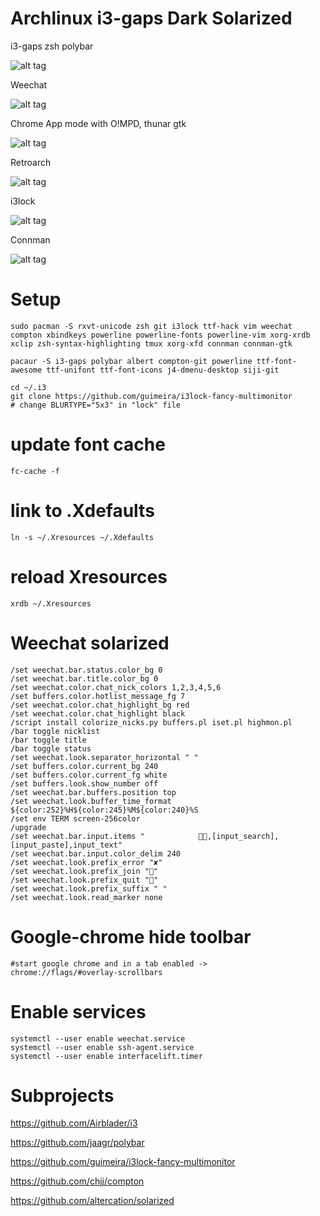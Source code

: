 # Archlinux i3-gaps Dark Solarized

i3-gaps zsh polybar

![alt tag](https://github.com/eoli3n/dotfiles/blob/master/screenshots/i3wm.png)

Weechat

![alt tag](https://github.com/eoli3n/dotfiles/blob/master/screenshots/irc.png)

Chrome App mode with O!MPD, thunar gtk

![alt tag](https://github.com/eoli3n/dotfiles/blob/master/screenshots/thunar.png)

Retroarch

![alt tag](https://github.com/eoli3n/dotfiles/blob/master/screenshots/retroarch.png)

i3lock

![alt tag](https://github.com/eoli3n/dotfiles/blob/master/screenshots/i3lock.png)

Connman

![alt tag](https://github.com/eoli3n/dotfiles/blob/master/screenshots/connman.png)

# Setup
    
    sudo pacman -S rxvt-unicode zsh git i3lock ttf-hack vim weechat compton xbindkeys powerline powerline-fonts powerline-vim xorg-xrdb xclip zsh-syntax-highlighting tmux xorg-xfd connman connman-gtk

    pacaur -S i3-gaps polybar albert compton-git powerline ttf-font-awesome ttf-unifont ttf-font-icons j4-dmenu-desktop siji-git

    cd ~/.i3
    git clone https://github.com/guimeira/i3lock-fancy-multimonitor
    # change BLURTYPE="5x3" in "lock" file


# update font cache
    
    fc-cache -f

# link to .Xdefaults
    
    ln -s ~/.Xresources ~/.Xdefaults

# reload Xresources
    
    xrdb ~/.Xresources

# Weechat solarized

    /set weechat.bar.status.color_bg 0
    /set weechat.bar.title.color_bg 0
    /set weechat.color.chat_nick_colors 1,2,3,4,5,6
    /set buffers.color.hotlist_message_fg 7
    /set weechat.color.chat_highlight_bg red
    /set weechat.color.chat_highlight black
    /script install colorize_nicks.py buffers.pl iset.pl highmon.pl
    /bar toggle nicklist
    /bar toggle title
    /bar toggle status
    /set weechat.look.separator_horizontal " "
    /set buffers.color.current_bg 240
    /set buffers.color.current_fg white
    /set buffers.look.show_number off
    /set weechat.bar.buffers.position top
    /set weechat.look.buffer_time_format ${color:252}%H${color:245}%M${color:240}%S
    /set env TERM screen-256color
    /upgrade
    /set weechat.bar.input.items "            ,[input_search],[input_paste],input_text"
    /set weechat.bar.input.color_delim 240
    /set weechat.look.prefix_error "✘"
    /set weechat.look.prefix_join ""
    /set weechat.look.prefix_quit ""
    /set weechat.look.prefix_suffix " "
    /set weechat.look.read_marker none

# Google-chrome hide toolbar

    #start google chrome and in a tab enabled ->
    chrome://flags/#overlay-scrollbars

# Enable services

    systemctl --user enable weechat.service
    systemctl --user enable ssh-agent.service
    systemctl --user enable interfacelift.timer

# Subprojects

https://github.com/Airblader/i3

https://github.com/jaagr/polybar

https://github.com/guimeira/i3lock-fancy-multimonitor

https://github.com/chjj/compton

https://github.com/altercation/solarized
